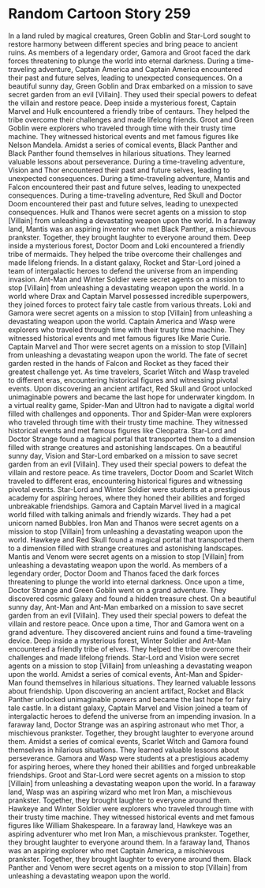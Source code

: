 # Random Cartoon Story 259

In a land ruled by magical creatures, Green Goblin and Star-Lord sought to restore harmony between different species and bring peace to ancient ruins.
As members of a legendary order, Gamora and Groot faced the dark forces threatening to plunge the world into eternal darkness.
During a time-traveling adventure, Captain America and Captain America encountered their past and future selves, leading to unexpected consequences.
On a beautiful sunny day, Green Goblin and Drax embarked on a mission to save secret garden from an evil [Villain]. They used their special powers to defeat the villain and restore peace.
Deep inside a mysterious forest, Captain Marvel and Hulk encountered a friendly tribe of centaurs. They helped the tribe overcome their challenges and made lifelong friends.
Groot and Green Goblin were explorers who traveled through time with their trusty time machine. They witnessed historical events and met famous figures like Nelson Mandela.
Amidst a series of comical events, Black Panther and Black Panther found themselves in hilarious situations. They learned valuable lessons about perseverance.
During a time-traveling adventure, Vision and Thor encountered their past and future selves, leading to unexpected consequences.
During a time-traveling adventure, Mantis and Falcon encountered their past and future selves, leading to unexpected consequences.
During a time-traveling adventure, Red Skull and Doctor Doom encountered their past and future selves, leading to unexpected consequences.
Hulk and Thanos were secret agents on a mission to stop [Villain] from unleashing a devastating weapon upon the world.
In a faraway land, Mantis was an aspiring inventor who met Black Panther, a mischievous prankster. Together, they brought laughter to everyone around them.
Deep inside a mysterious forest, Doctor Doom and Loki encountered a friendly tribe of mermaids. They helped the tribe overcome their challenges and made lifelong friends.
In a distant galaxy, Rocket and Star-Lord joined a team of intergalactic heroes to defend the universe from an impending invasion.
Ant-Man and Winter Soldier were secret agents on a mission to stop [Villain] from unleashing a devastating weapon upon the world.
In a world where Drax and Captain Marvel possessed incredible superpowers, they joined forces to protect fairy tale castle from various threats.
Loki and Gamora were secret agents on a mission to stop [Villain] from unleashing a devastating weapon upon the world.
Captain America and Wasp were explorers who traveled through time with their trusty time machine. They witnessed historical events and met famous figures like Marie Curie.
Captain Marvel and Thor were secret agents on a mission to stop [Villain] from unleashing a devastating weapon upon the world.
The fate of secret garden rested in the hands of Falcon and Rocket as they faced their greatest challenge yet.
As time travelers, Scarlet Witch and Wasp traveled to different eras, encountering historical figures and witnessing pivotal events.
Upon discovering an ancient artifact, Red Skull and Groot unlocked unimaginable powers and became the last hope for underwater kingdom.
In a virtual reality game, Spider-Man and Ultron had to navigate a digital world filled with challenges and opponents.
Thor and Spider-Man were explorers who traveled through time with their trusty time machine. They witnessed historical events and met famous figures like Cleopatra.
Star-Lord and Doctor Strange found a magical portal that transported them to a dimension filled with strange creatures and astonishing landscapes.
On a beautiful sunny day, Vision and Star-Lord embarked on a mission to save secret garden from an evil [Villain]. They used their special powers to defeat the villain and restore peace.
As time travelers, Doctor Doom and Scarlet Witch traveled to different eras, encountering historical figures and witnessing pivotal events.
Star-Lord and Winter Soldier were students at a prestigious academy for aspiring heroes, where they honed their abilities and forged unbreakable friendships.
Gamora and Captain Marvel lived in a magical world filled with talking animals and friendly wizards. They had a pet unicorn named Bubbles.
Iron Man and Thanos were secret agents on a mission to stop [Villain] from unleashing a devastating weapon upon the world.
Hawkeye and Red Skull found a magical portal that transported them to a dimension filled with strange creatures and astonishing landscapes.
Mantis and Venom were secret agents on a mission to stop [Villain] from unleashing a devastating weapon upon the world.
As members of a legendary order, Doctor Doom and Thanos faced the dark forces threatening to plunge the world into eternal darkness.
Once upon a time, Doctor Strange and Green Goblin went on a grand adventure. They discovered cosmic galaxy and found a hidden treasure chest.
On a beautiful sunny day, Ant-Man and Ant-Man embarked on a mission to save secret garden from an evil [Villain]. They used their special powers to defeat the villain and restore peace.
Once upon a time, Thor and Gamora went on a grand adventure. They discovered ancient ruins and found a time-traveling device.
Deep inside a mysterious forest, Winter Soldier and Ant-Man encountered a friendly tribe of elves. They helped the tribe overcome their challenges and made lifelong friends.
Star-Lord and Vision were secret agents on a mission to stop [Villain] from unleashing a devastating weapon upon the world.
Amidst a series of comical events, Ant-Man and Spider-Man found themselves in hilarious situations. They learned valuable lessons about friendship.
Upon discovering an ancient artifact, Rocket and Black Panther unlocked unimaginable powers and became the last hope for fairy tale castle.
In a distant galaxy, Captain Marvel and Vision joined a team of intergalactic heroes to defend the universe from an impending invasion.
In a faraway land, Doctor Strange was an aspiring astronaut who met Thor, a mischievous prankster. Together, they brought laughter to everyone around them.
Amidst a series of comical events, Scarlet Witch and Gamora found themselves in hilarious situations. They learned valuable lessons about perseverance.
Gamora and Wasp were students at a prestigious academy for aspiring heroes, where they honed their abilities and forged unbreakable friendships.
Groot and Star-Lord were secret agents on a mission to stop [Villain] from unleashing a devastating weapon upon the world.
In a faraway land, Wasp was an aspiring wizard who met Iron Man, a mischievous prankster. Together, they brought laughter to everyone around them.
Hawkeye and Winter Soldier were explorers who traveled through time with their trusty time machine. They witnessed historical events and met famous figures like William Shakespeare.
In a faraway land, Hawkeye was an aspiring adventurer who met Iron Man, a mischievous prankster. Together, they brought laughter to everyone around them.
In a faraway land, Thanos was an aspiring explorer who met Captain America, a mischievous prankster. Together, they brought laughter to everyone around them.
Black Panther and Venom were secret agents on a mission to stop [Villain] from unleashing a devastating weapon upon the world.